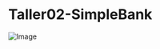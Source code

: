 # Taller02-SimpleBank
![Image](https://github.com/AnMedina03/Taller02-SimpleBank/main/AspectAndresM.jpeg)
